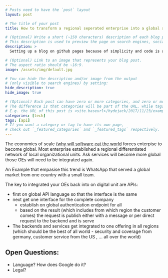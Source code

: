 ```yaml
---
# Posts need to have the `post` layout
layout: post

# The title of your post
title: How to transform a regional seperated enterprise into a global service provider like Google

# (Optional) Write a short (~150 characters) description of each blog post.
# This description is used to preview the page on search engines, social media, etc.
description: >
  Setting up a blog on github pages because of simplicity and code is a first class citizen. 

# (Optional) Link to an image that represents your blog post.
# The aspect ratio should be ~16:9.
image: /assets/img/default.jpg

# You can hide the description and/or image from the output
# (only visible to search engines) by setting:
hide_description: true
hide_image: true

# (Optional) Each post can have zero or more categories, and zero or more tags.
# The difference is that categories will be part of the URL, while tags will not.
# E.g. the URL of this post is <site.baseurl>/hydejack/2017/11/23/example-content/
categories: [tech]
tags: [api]
# If you want a category or tag to have its own page,
# check out `_featured_categories` and `_featured_tags` respectively.
---
```


The economies of scale ([why will software eat the world](#) forces enterpise to become global. Most enterprise
established a regional differentiated network of local organizational units. Ask services will become more global
those OEs will need to be integrated again. 

An Example that empasise this trend is WhatsApp that served a global market from one country with a small team.

The key to integrated your OEs back into on digital unit are APIs: 
* first on global API language so that the interface is the same
* next get one interface for the complete company 
    * establish on global authentication endpoint for all 
    * based on the result (which includes from which region the customer comes) the request is publish either with a message or per direct request to the backend and is serve
* The backends and services get integrated to one offering in all regions (which should be the best of all world - security and coverage from germany, customer service from the US , ... all over the world)


## Open Questions:
* Language? How does Google do it?
* Legal? 

